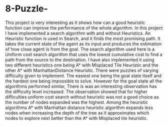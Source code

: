 # 8-Puzzle-

This project is very interesting as it shows how can a good heuristic function can improve the performance of the whole algorithm. In this project 
I have implemented a search algorithm with and without Heuristics. An Heuristic function is used in Search, and it finds the most promising path. 
It takes the current state of the agent as its input and produces the estimation of how close agent is from the goal. The search algorithm used 
here is a Uniform cost search algorithm that uses the lowest cumulative cost to find a path from the source to the destination.
I have also implemented it using two different heuristics one being A* with Misplaced Tile Heuristic and the other A* with ManhattanDistance Heuristic. 
There were puzzles of varying difficulty given to implement. The easiest one being the goal state itself and the hardest one being impossible to solve.
However for the goal state all the algorithms performed similar, There is was an interesting observation has the difficulty level increased. 
The observation showed that for higher difficulties uniform cost search without heuristic was not a good choice as the number of nodes expanded was the highest.
Among the heuristic algorithms A* with Manhattan distance heuristic algorithm expands less nodes when increasing the depth of the tree as it  approximates which
nodes to explore next better than the A* with Misplaced tile heuristic.


